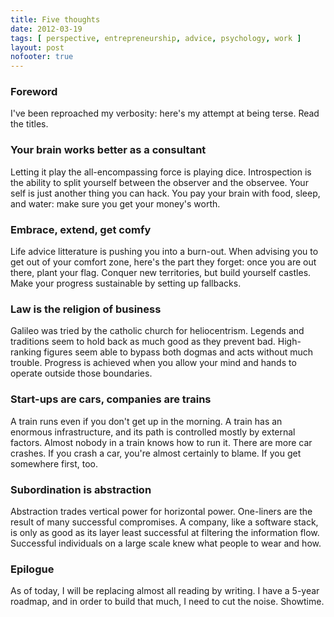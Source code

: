 ```yaml
---
title: Five thoughts
date: 2012-03-19
tags: [ perspective, entrepreneurship, advice, psychology, work ]
layout: post
nofooter: true
---
```


### Foreword

I've been reproached my verbosity: here's my attempt at being terse. Read the titles.

### Your brain works better as a consultant

Letting it play the all-encompassing force is playing dice. Introspection is the
ability to split yourself between the observer and the observee. Your self is just
another thing you can hack. You pay your brain with food, sleep, and water: make
sure you get your money's worth.

### Embrace, extend, get comfy

Life advice litterature is pushing you into a burn-out. When advising you to get
out of your comfort zone, here's the part they forget: once you are out there, plant
your flag. Conquer new territories, but build yourself castles. Make your progress
sustainable by setting up fallbacks.

### Law is the religion of business

Galileo was tried by the catholic church for heliocentrism. Legends and traditions
seem to hold back as much good as they prevent bad. High-ranking figures seem able
to bypass both dogmas and acts without much trouble. Progress is achieved when
you allow your mind and hands to operate outside those boundaries.

### Start-ups are cars, companies are trains

A train runs even if you don't get up in the morning. A train has an enormous 
infrastructure, and its path is controlled mostly by external factors. Almost nobody
in a train knows how to run it. There are more car crashes. If you crash a car,
you're almost certainly to blame. If you get somewhere first, too.

### Subordination is abstraction

Abstraction trades vertical power for horizontal power. One-liners are the result
of many successful compromises. A company, like a software stack, is only as good as
its layer least successful at filtering the information flow. Successful individuals
on a large scale knew what people to wear and how.

### Epilogue

As of today, I will be replacing almost all reading by writing. I have a 5-year roadmap,
and in order to build that much, I need to cut the noise. Showtime.

